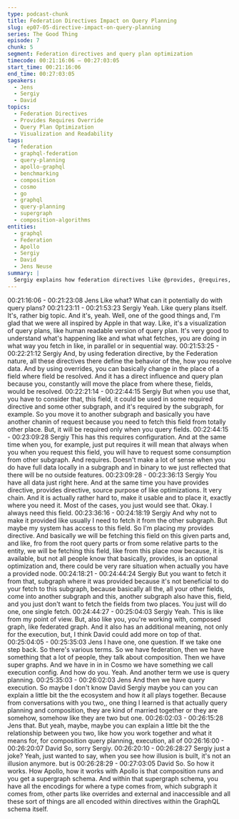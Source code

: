 ```yaml
---
type: podcast-chunk
title: Federation Directives Impact on Query Planning
slug: ep07-05-directive-impact-on-query-planning
series: The Good Thing
episode: 7
chunk: 5
segment: Federation directives and query plan optimization
timecode: 00:21:16:06 – 00:27:03:05
start_time: 00:21:16:06
end_time: 00:27:03:05
speakers:
  - Jens
  - Sergiy
  - David
topics:
  - Federation Directives
  - Provides Requires Override
  - Query Plan Optimization
  - Visualization and Readability
tags:
  - federation
  - graphql-federation
  - query-planning
  - apollo-graphql
  - benchmarking
  - composition
  - cosmo
  - go
  - graphql
  - query-planning
  - supergraph
  - composition-algorithms
entities:
  - graphql
  - Federation
  - Apollo
  - Sergiy
  - David
  - Jens Neuse
summary: |
  Sergiy explains how federation directives like @provides, @requires, and @override directly influence query planning behavior. The discussion covers optimization strategies, field resolution location changes, and the complexity of managing dependencies between subgraphs in federated architectures.
---
```


00:21:16:06 - 00:21:23:08
Jens
Like what? What can it potentially do with query plans?
00:21:23:11 - 00:21:53:23
Sergiy
Yeah. Like query plans itself. It's, rather big topic. And it's, yeah. Well, one of the good things
and, I'm glad that we were all inspired by Apple in that way. Like, it's a visualization of query
plans, like human readable version of query plan. It's very good to understand what's happening
like and what what fetches, you are doing in what way you fetch in like, in parallel or in
sequential way.
00:21:53:25 - 00:22:21:12
Sergiy
And, by using federation directive, by the Federation nature, all these directives there define the
behavior of the, how you resolve data. And by using overrides, you can basically change in the
place of a field where field be resolved. And it has a direct influence and query plan because
you, constantly will move the place from where these, fields, would be resolved.
00:22:21:14 - 00:22:44:15
Sergiy
But when you use that, you have to consider that, this field, it could be used in some required
directive and some other subgraph, and it's required by the subgraph, for example. So you
move it to another subgraph and basically you have another chanin of request because you
need to fetch this field from totally other place. But, it will be required only when you query
fields.
00:22:44:15 - 00:23:09:28
Sergiy
This has this requires configuration. And at the same time when you, for example, just put
requires it will mean that always when you when you request this field, you will have to request
some consumption from other subgraph. And requires. Doesn't make a lot of sense when you
do have full data locally in a subgraph and in binary to we just reflected that there will be no
outside features.
00:23:09:28 - 00:23:36:13
Sergiy
You have all data just right here. And at the same time you have provides directive, provides
directive, source purpose of like optimizations. It very chain. And it is actually rather hard to,
make it usable and to place it, exactly where you need it. Most of the cases, you just would see
that. Okay. I always need this field.
00:23:36:16 - 00:24:18:19
Sergiy
And why not to make it provided like usually I need to fetch it from the other subgraph. But
maybe my system has access to this field. So I'm placing my provides directive. And basically
we will be fetching this field on this given parts and, and like, fro from the root query parts or
from some relative parts to the entity, we will be fetching this field, like from this place now
because, it is available, but not all people know that basically, provides, is an optional
optimization and, there could be very rare situation when actually you have a provided node.
00:24:18:21 - 00:24:44:24
Sergiy
But you want to fetch it from that, subgraph where it was provided because it's not beneficial to
do your fetch to this subgraph, because basically all the, all your other fields, come into another
subgraph and this, another subgraph also have this, field, and you just don't want to fetch the
fields from two places. You just will do one, one single fetch.
00:24:44:27 - 00:25:04:03
Sergiy
Yeah. This is like from my point of view. But, also like you, you're working with, composed graph,
like federated graph. And it also has an additional meaning, not only for the execution, but, I
think David could add more on top of that.
00:25:04:05 - 00:25:35:03
Jens
I have one, one question. If we take one step back. So there's various terms. So we have
federation, then we have something that a lot of people, they talk about composition. Then we
have super graphs. And we have in in in Cosmo we have something we call execution config.
And how do you. Yeah. And another term we use is query planning.
00:25:35:03 - 00:26:02:03
Jens
And then we have query execution. So maybe I don't know David Sergiy maybe you can you
can explain a little bit the the ecosystem and how it all plays together. Because from
conversations with you two,, one thing I learned is that actually query planning and composition,
they are kind of married together or they are somehow, somehow like they are two but one.
00:26:02:03 - 00:26:15:28
Jens
that.
But yeah, maybe, maybe you can explain a little bit the the relationship between you two, like
how you work together and what it means for, for composition query planning, execution, all of
00:26:16:00 - 00:26:20:07
David
So, sorry Sergiy.
00:26:20:10 - 00:26:28:27
Sergiy
just a joke?
Yeah, just wanted to say, when you see how illusion is built, it's not an illusion anymore. but is
00:26:28:29 - 00:27:03:05
David
So. So how it works. How Apollo, how it works with Apollo is that composition runs and you get
a supergraph schema. And within that supergraph schema, you have all the encodings for
where a type comes from, which subgraph it comes from, other parts like overrides and external
and inaccessible and all these sort of things are all encoded within directives within the
GraphQL schema itself.